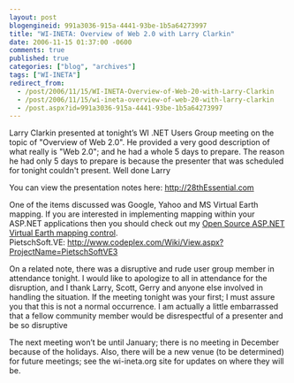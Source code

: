 ```yaml
---
layout: post
blogengineid: 991a3036-915a-4441-93be-1b5a64273997
title: "WI-INETA: Overview of Web 2.0 with Larry Clarkin"
date: 2006-11-15 01:37:00 -0600
comments: true
published: true
categories: ["blog", "archives"]
tags: ["WI-INETA"]
redirect_from: 
  - /post/2006/11/15/WI-INETA-Overview-of-Web-20-with-Larry-Clarkin
  - /post/2006/11/15/wi-ineta-overview-of-web-20-with-larry-clarkin
  - /post.aspx?id=991a3036-915a-4441-93be-1b5a64273997
---
```

<!-- more -->

Larry Clarkin presented at tonight&rsquo;s WI .NET Users Group meeting on the topic of "Overview of Web 2.0". He provided a very good description of what really is "Web 2.0"; and he had a whole 5 days to prepare. The reason he had only 5 days to prepare is because the presenter that was scheduled for tonight couldn't present. Well done Larry

You can view the presentation notes here: <a href="http://28thessential.com/"><span style="color: #800080;">http://28thEssential.com</span></a>

One of the items discussed was Google, Yahoo and MS Virtual Earth mapping. If you are interested in implementing mapping within your ASP.NET applications then you should check out my <a href="http://www.codeplex.com/Wiki/View.aspx?ProjectName=PietschSoftVE3">Open Source ASP.NET Virtual Earth mapping control</a>.<br /> PietschSoft.VE: <a href="http://www.codeplex.com/Wiki/View.aspx?ProjectName=PietschSoftVE3">http://www.codeplex.com/Wiki/View.aspx?ProjectName=PietschSoftVE3</a>

On a related note, there was a disruptive and rude user group member in attendance tonight. I would like to apologize to all in attendance for the disruption, and I thank Larry, Scott, Gerry and anyone else involved in handling the situation. If the meeting tonight was your first; I must assure you that this is not a normal occurrence. I am actually a little embarrassed that a fellow community member would be disrespectful of a presenter and be so disruptive

The next meeting won&rsquo;t be until January; there is no meeting in December because of the holidays. Also, there will be a new venue (to be determined) for future meetings; see the wi-ineta.org site for updates on where they will be.
